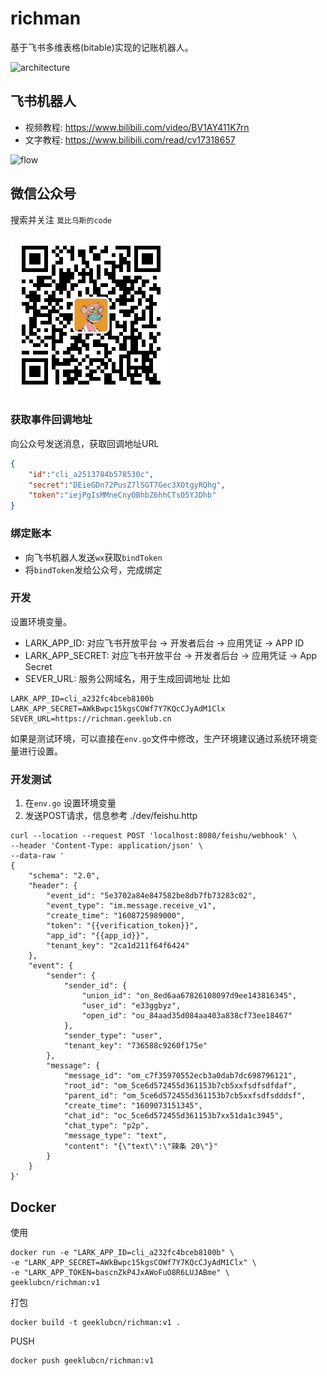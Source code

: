 # richman

基于飞书多维表格(bitable)实现的记账机器人。

![architecture](http://www.plantuml.com/plantuml/proxy?src=https://raw.githubusercontent.com/geeklubcn/richman/master/.design/architecture.puml)

## 飞书机器人

- 视频教程: https://www.bilibili.com/video/BV1AY411K7rn
- 文字教程: https://www.bilibili.com/read/cv17318657

![flow](http://www.plantuml.com/plantuml/proxy?src=https://raw.githubusercontent.com/geeklubcn/richman/master/.design/flow.puml)

## 微信公众号

搜索并关注 `莫比乌斯的code`

![flow](https://raw.githubusercontent.com/geeklubcn/richman/master/.design/qrcode.jpg)

### 获取事件回调地址

向公众号发送消息，获取回调地址URL
```json
{
    "id":"cli_a2513784b578530c",
    "secret":"DEieGDn72PusZ7lSGT7Gec3XOtgyRQhg",
    "token":"iejPgIsMMneCnyOBhbZ6hhCTs05YJDhb"
}
```

### 绑定账本

- 向飞书机器人发送`wx`获取`bindToken`
- 将`bindToken`发给公众号，完成绑定

### 开发

设置环境变量。

- LARK_APP_ID: 对应飞书开放平台 -> 开发者后台 -> 应用凭证 -> APP ID
- LARK_APP_SECRET: 对应飞书开放平台 -> 开发者后台 -> 应用凭证 -> App Secret
- SEVER_URL: 服务公网域名，用于生成回调地址
比如

```shell
LARK_APP_ID=cli_a232fc4bceb8100b
LARK_APP_SECRET=AWkBwpc15kgsCOWf7Y7KQcCJyAdM1Clx
SEVER_URL=https://richman.geeklub.cn
```

如果是测试环境，可以直接在`env.go`文件中修改，生产环境建议通过系统环境变量进行设置。

### 开发测试

1. 在`env.go` 设置环境变量
2. 发送POST请求，信息参考 ./dev/feishu.http

```shell
curl --location --request POST 'localhost:8080/feishu/webhook' \
--header 'Content-Type: application/json' \
--data-raw '
{
    "schema": "2.0",
    "header": {
        "event_id": "5e3702a84e847582be8db7fb73283c02",
        "event_type": "im.message.receive_v1",
        "create_time": "1608725989000",
        "token": "{{verification_token}}",
        "app_id": "{{app_id}}",
        "tenant_key": "2ca1d211f64f6424"
    },
    "event": {
        "sender": {
            "sender_id": {
                "union_id": "on_8ed6aa67826108097d9ee143816345",
                "user_id": "e33ggbyz",
                "open_id": "ou_84aad35d084aa403a838cf73ee18467"
            },
            "sender_type": "user",
            "tenant_key": "736588c9260f175e"
        },
        "message": {
            "message_id": "om_c7f35970552ecb3a0dab7dc698796121",
            "root_id": "om_5ce6d572455d361153b7cb5xxfsdfsdfdaf",
            "parent_id": "om_5ce6d572455d361153b7cb5xxfsdfsdddsf",
            "create_time": "1609073151345",
            "chat_id": "oc_5ce6d572455d361153b7xx51da1c3945",
            "chat_type": "p2p",
            "message_type": "text",
            "content": "{\"text\":\"辣条 20\"}"
        }
    }
}'
```

## Docker

使用
```shell
docker run -e "LARK_APP_ID=cli_a232fc4bceb8100b" \
-e "LARK_APP_SECRET=AWkBwpc15kgsCOWf7Y7KQcCJyAdM1Clx" \
-e "LARK_APP_TOKEN=bascnZkP4JxAWoFuO8R6LUJABme" \
geeklubcn/richman:v1 
```

打包

```shell
docker build -t geeklubcn/richman:v1 .
```

PUSH

```shell
docker push geeklubcn/richman:v1
```